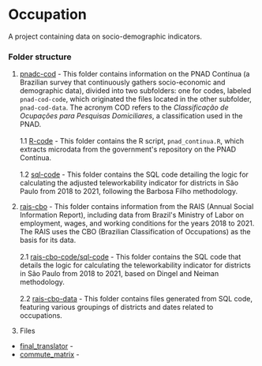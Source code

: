 # Occupation

A project containing data on socio-demographic indicators.

### Folder structure

1. [pnadc-cod](./occupation/pnadc-cod) - This folder contains information on the PNAD Contínua (a Brazilian survey that continuously gathers socio-economic and demographic data), divided into two subfolders: one for codes, labeled `pnad-cod-code`, which originated the files located in the other subfolder, `pnad-cod-data`. The acronym COD refers to the _Classificação de Ocupações para Pesquisas Domiciliares_, a classification used in the PNAD.
<br><br>1.1 [R-code](./occupation/pnadc-cod/pnadc-cod-code/R-code) - This folder contains the R script, `pnad_continua.R`, which extracts microdata from the government's repository on the PNAD Contínua.
<br><br>1.2 [sql-code](./occupation/pnadc-cod/pnadc-cod-code/sql-code) - This folder contains the SQL code detailing the logic for calculating the adjusted teleworkability indicator for districts in São Paulo from 2018 to 2021, following the Barbosa Filho methodology.

2. [rais-cbo](./occupation/rais-cbo) - This folder contains information from the RAIS (Annual Social Information Report), including data from Brazil's Ministry of Labor on employment, wages, and working conditions for the years 2018 to 2021. The RAIS uses the CBO (Brazilian Classification of Occupations) as the basis for its data.
<br><br>2.1 [rais-cbo-code/sql-code](./occupation/rais-cbo/rais-cbo-code/sql-code) - This folder contains the SQL code that details the logic for calculating the teleworkability indicator for districts in São Paulo from 2018 to 2021, based on Dingel and Neiman methodology.
<br><br>2.2 [rais-cbo-data](./occupation/rais-cbo/rais-cbo-data) - This folder contains files generated from SQL code, featuring various groupings of districts and dates related to occupations.

3. Files
-  [final_translator](./occupation/rais-cbo/final_translator.csv) - 
- [commute_matrix](./occupation/rais-cbo/final_translator.csv) - 
